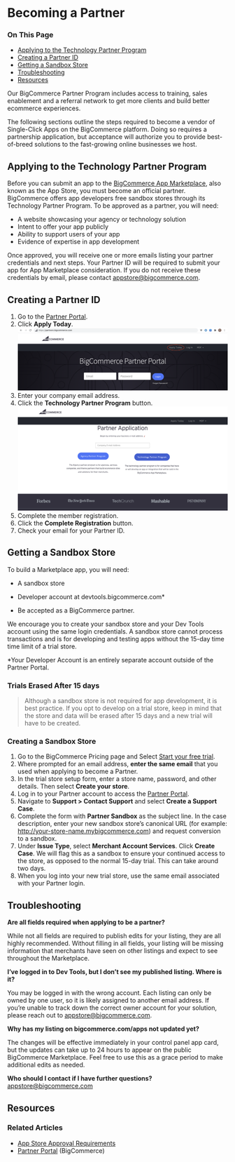 # Becoming a Partner

<div class="otp" id="no-index">

### On This Page
- [Applying to the Technology Partner Program](#applying-to-the-technology-partner-program)
- [Creating a Partner ID](#creating-a-partner-id)
- [Getting a Sandbox Store](#getting-a-sandbox-store)
- [Troubleshooting](#troubleshooting)
- [Resources](#resources)

</div> 

Our BigCommerce Partner Program includes access to training, sales enablement and a referral network to get more clients and build better ecommerce experiences.

The following sections outline the steps required to become a vendor of Single-Click Apps on the BigCommerce platform. Doing so requires a partnership application, but acceptance will authorize you to provide best-of-breed solutions to the fast-growing online businesses we host. 

## Applying to the Technology Partner Program

Before you can submit an app to the [BigCommerce App Marketplace](https://www.bigcommerce.com/apps/), also known as the App Store, you must become an official partner. BigCommerce offers app developers free sandbox stores through its Technology Partner Program. To be approved as a partner, you will need:


* A website showcasing your agency or technology solution
* Intent to offer your app publicly
* Ability to support users of your app
* Evidence of expertise in app development

Once approved, you will receive one or more emails listing your partner credentials and next steps. Your Partner ID will be required to submit your app for App Marketplace consideration. If you do not receive these credentials by email, please contact <a href="mailto:appstore@bigcommerce.com">appstore@bigcommerce.com</a>.

## Creating a Partner ID
1. Go to the [Partner Portal](https://partners.bigcommerce.com/).
2. Click **Apply Today**.
![Partner Apply](https://raw.githubusercontent.com/bigcommerce/dev-docs/master/assets/images/becoming-a-partner-01.png "Partner Apply")
3. Enter your company email address.
4. Click the **Technology Partner Program** button.
![Partner Registration](https://raw.githubusercontent.com/bigcommerce/dev-docs/master/assets/images/becoming-a-partner-02.png "Partner Registration")
5. Complete the member registration.
6. Click the **Complete Registration** button. 
7. Check your email for your Partner ID.

## Getting a Sandbox Store

To build a Marketplace app, you will need:

* A sandbox store

* Developer account at devtools.bigcommerce.com*
* Be accepted as a BigCommerce partner. 

We encourage you to create your sandbox store and your Dev Tools account using the same login credentials. A sandbox store cannot process transactions and is for developing and testing apps without the 15-day time time limit of a trial store. 

*Your Developer Account is an entirely separate account outside of the Partner Portal.

<div class="HubBlock--callout">
<div class="CalloutBlock--warning">
<div class="HubBlock-content">
    
<!-- theme: warning -->

### Trials Erased After 15 days
> Although a sandbox store is not required for app development, it is best practice. If you opt to develop on a trial store, keep in mind that the store and data will be erased after 15 days and a new trial will have to be created.

</div>
</div>
</div>

### Creating a Sandbox Store

1. Go to the BigCommerce Pricing page and Select [Start your free trial](https://www.bigcommerce.com/essentials/pricing/).
2. Where prompted for an email address, **enter the same email** that you used when applying to become a Partner.
3. In the trial store setup form, enter a store name, password, and other details. Then select **Create your store**.
4. Log in to your Partner account to access the [Partner Portal](https://partners.bigcommerce.com). 
5. Navigate to **Support > Contact Support** and select **Create a Support Case**.
6. Complete the form with **Partner Sandbox** as the subject line. In the case description, enter your new sandbox store’s canonical URL (for example: http://your-store-name.mybigcommerce.com) and request conversion to a sandbox. 
7. Under **Issue Type**, select **Merchant Account Services**. Click **Create Case**. We will flag this as a sandbox to ensure your continued access to the store, as opposed to the normal 15-day trial. This can take around two days.
8.  When you log into your new trial store, use the same email associated with your Partner login.

##  Troubleshooting

**Are all fields required when applying to be a partner?**

While not all fields are required to publish edits for your listing, they are all highly recommended. Without filling in all fields, your listing will be missing information that merchants have seen on other listings and expect to see throughout the Marketplace.

**I’ve logged in to Dev Tools, but I don’t see my published listing. Where is it?**

You may be logged in with the wrong account. Each listing can only be owned by one user, so it is likely assigned to another email address. If you’re unable to track down the correct owner account for your solution, please reach out to <a href="mailto:appstore@bigcommerce.com">appstore@bigcommerce.com</a>.

**Why has my listing on bigcommerce.com/apps not updated yet?**

The changes will be effective immediately in your control panel app card, but the updates can take up to 24 hours to appear on the public BigCommerce Marketplace. Feel free to use this as a grace period to make additional edits as needed.

**Who should I contact if I have further questions?**
<a href="mailto:appstore@bigcommerce.com">appstore@bigcommerce.com</a>

## Resources

### Related Articles
* [App Store Approval Requirements](https://developer.bigcommerce.com/api-docs/partner/app-store-approval-requirements)
* [Partner Portal](https://partners.bigcommerce.com/) (BigCommerce)
